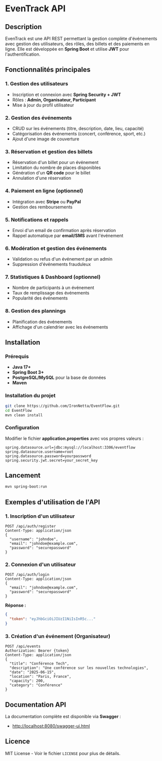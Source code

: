 # EvenTrack API

## Description
EvenTrack est une API REST permettant la gestion complète d'événements avec gestion des utilisateurs, des rôles, des billets et des paiements en ligne. Elle est développée en **Spring Boot** et utilise **JWT** pour l'authentification.

## Fonctionnalités principales

### 1. Gestion des utilisateurs
- Inscription et connexion avec **Spring Security + JWT**
- Rôles : **Admin, Organisateur, Participant**
- Mise à jour du profil utilisateur

### 2. Gestion des événements
- CRUD sur les événements (titre, description, date, lieu, capacité)
- Catégorisation des événements (concert, conférence, sport, etc.)
- Ajout d'une image de couverture

### 3. Réservation et gestion des billets
- Réservation d'un billet pour un événement
- Limitation du nombre de places disponibles
- Génération d'un **QR code** pour le billet
- Annulation d'une réservation

### 4. Paiement en ligne (optionnel)
- Intégration avec **Stripe** ou **PayPal**
- Gestion des remboursements

### 5. Notifications et rappels
- Envoi d'un email de confirmation après réservation
- Rappel automatique par **email/SMS** avant l'événement

### 6. Modération et gestion des événements
- Validation ou refus d'un événement par un admin
- Suppression d'événements frauduleux

### 7. Statistiques & Dashboard (optionnel)
- Nombre de participants à un événement
- Taux de remplissage des événements
- Popularité des événements

### 8. Gestion des plannings
- Planification des événements
- Affichage d'un calendrier avec les événements

## Installation
### Prérequis
- **Java 17+**
- **Spring Boot 3+**
- **PostgreSQL/MySQL** pour la base de données
- **Maven**

### Installation du projet
```sh
git clone https://github.com/IronNetta/EventFlow.git
cd EventFlow
mvn clean install
```

### Configuration
Modifier le fichier **application.properties** avec vos propres valeurs :
```properties
spring.datasource.url=jdbc:mysql://localhost:3306/eventflow
spring.datasource.username=root
spring.datasource.password=yourpassword
spring.security.jwt.secret=your_secret_key
```

## Lancement
```sh
mvn spring-boot:run
```

## Exemples d'utilisation de l'API

### 1. Inscription d'un utilisateur
```http
POST /api/auth/register
Content-Type: application/json
{
  "username": "johndoe",
  "email": "johndoe@example.com",
  "password": "securepassword"
}
```

### 2. Connexion d'un utilisateur
```http
POST /api/auth/login
Content-Type: application/json
{
  "email": "johndoe@example.com",
  "password": "securepassword"
}
```
**Réponse :**
```json
{
  "token": "eyJhbGciOiJIUzI1NiIsInR5c..."
}
```

### 3. Création d'un événement (Organisateur)
```http
POST /api/events
Authorization: Bearer {token}
Content-Type: application/json
{
  "title": "Conférence Tech",
  "description": "Une conférence sur les nouvelles technologies",
  "date": "2025-06-15",
  "location": "Paris, France",
  "capacity": 200,
  "category": "Conférence"
}
```

## Documentation API
La documentation complète est disponible via **Swagger** :
- [http://localhost:8080/swagger-ui.html](http://localhost:8080/swagger-ui.html)

## Licence
MIT License - Voir le fichier `LICENSE` pour plus de détails.

